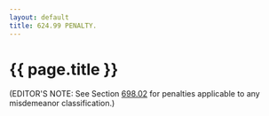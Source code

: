 ```yaml
---
layout: default 
title: 624.99 PENALTY.
---
```


{{ page.title }}
================

(EDITOR'S NOTE: See Section [698.02](38e2f631.html) for penalties
applicable to any misdemeanor classification.)
